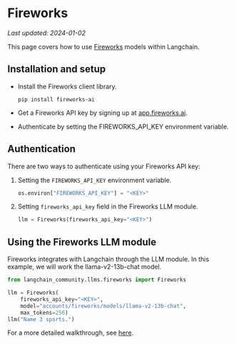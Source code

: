 # Fireworks
*Last updated: 2024-01-02*

This page covers how to use [Fireworks](https://app.fireworks.ai/) models within
Langchain.

## Installation and setup

- Install the Fireworks client library.

  ```
  pip install fireworks-ai
  ```

- Get a Fireworks API key by signing up at [app.fireworks.ai](https://app.fireworks.ai).
- Authenticate by setting the FIREWORKS_API_KEY environment variable.

## Authentication

There are two ways to authenticate using your Fireworks API key:

1.  Setting the `FIREWORKS_API_KEY` environment variable.

    ```python
    os.environ["FIREWORKS_API_KEY"] = "<KEY>"
    ```

2.  Setting `fireworks_api_key` field in the Fireworks LLM module.

    ```python
    llm = Fireworks(fireworks_api_key="<KEY>")
    ```

## Using the Fireworks LLM module

Fireworks integrates with Langchain through the LLM module. In this example, we
will work the llama-v2-13b-chat model. 

```python
from langchain_community.llms.fireworks import Fireworks 

llm = Fireworks(
    fireworks_api_key="<KEY>",
    model="accounts/fireworks/models/llama-v2-13b-chat",
    max_tokens=256)
llm("Name 3 sports.")
```

For a more detailed walkthrough, see [here](/docs/integrations/llms/Fireworks).

